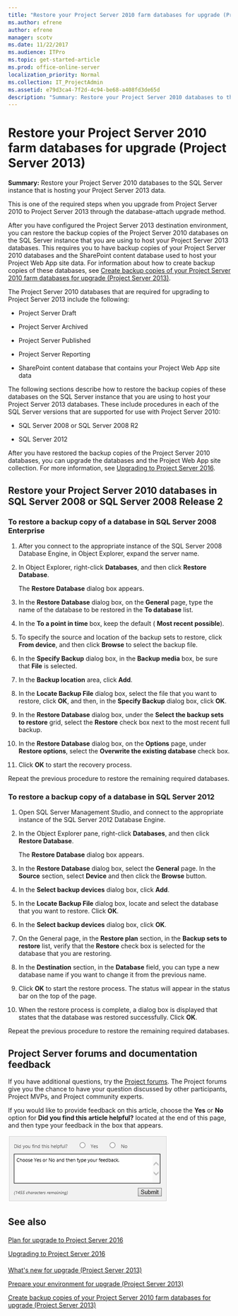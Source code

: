 ```yaml
---
title: "Restore your Project Server 2010 farm databases for upgrade (Project Server 2013)"
ms.author: efrene
author: efrene
manager: scotv
ms.date: 11/22/2017
ms.audience: ITPro
ms.topic: get-started-article
ms.prod: office-online-server
localization_priority: Normal
ms.collection: IT_ProjectAdmin
ms.assetid: e79d3ca4-7f2d-4c94-be68-a408fd3de65d
description: "Summary: Restore your Project Server 2010 databases to the SQL Server instance that is hosting your Project Server 2013 data."
---
```


# Restore your Project Server 2010 farm databases for upgrade (Project Server 2013)
 
 **Summary:** Restore your Project Server 2010 databases to the SQL Server instance that is hosting your Project Server 2013 data.
  
This is one of the required steps when you upgrade from Project Server 2010 to Project Server 2013 through the database-attach upgrade method.
  
After you have configured the Project Server 2013 destination environment, you can restore the backup copies of the Project Server 2010 databases on the SQL Server instance that you are using to host your Project Server 2013 databases. This requires you to have backup copies of your Project Server 2010 databases and the SharePoint content database used to host your Project Web App site data. For information about how to create backup copies of these databases, see [Create backup copies of your Project Server 2010 farm databases for upgrade (Project Server 2013)](http://technet.microsoft.com/library/028f9509-0cfb-4f7e-b102-e19f36d8f014.aspx). 
  
The Project Server 2010 databases that are required for upgrading to Project Server 2013 include the following:
  
- Project Server Draft
    
- Project Server Archived
    
- Project Server Published
    
- Project Server Reporting
    
- SharePoint content database that contains your Project Web App site data
    
The following sections describe how to restore the backup copies of these databases on the SQL Server instance that you are using to host your Project Server 2013 databases. These include procedures in each of the SQL Server versions that are supported for use with Project Server 2010:
  
- SQL Server 2008 or SQL Server 2008 R2
    
- SQL Server 2012
    
After you have restored the backup copies of the Project Server 2010 databases, you can upgrade the databases and the Project Web App site collection. For more information, see [Upgrading to Project Server 2016](upgrading-to-project-server-2016.md).
  
## Restore your Project Server 2010 databases in SQL Server 2008 or SQL Server 2008 Release 2

### To restore a backup copy of a database in SQL Server 2008 Enterprise

1. After you connect to the appropriate instance of the SQL Server 2008 Database Engine, in Object Explorer, expand the server name.
    
2. In Object Explorer, right-click **Databases**, and then click **Restore Database**. 
    
    The **Restore Database** dialog box appears.
    
3. In the **Restore Database** dialog box, on the **General** page, type the name of the database to be restored in the **To database** list.
    
4. In the **To a point in time** box, keep the default ( **Most recent possible**).
    
5. To specify the source and location of the backup sets to restore, click **From device**, and then click **Browse** to select the backup file.
    
6. In the **Specify Backup** dialog box, in the **Backup media** box, be sure that **File** is selected.
    
7. In the **Backup location** area, click **Add**.
    
8. In the **Locate Backup File** dialog box, select the file that you want to restore, click **OK**, and then, in the **Specify Backup** dialog box, click **OK**.
    
9. In the **Restore Database** dialog box, under the **Select the backup sets to restore** grid, select the **Restore** check box next to the most recent full backup.
    
10. In the **Restore Database** dialog box, on the **Options** page, under **Restore options**, select the **Overwrite the existing database** check box.
    
11. Click **OK** to start the recovery process.
    
Repeat the previous procedure to restore the remaining required databases.
### To restore a backup copy of a database in SQL Server 2012

1. Open SQL Server Management Studio, and connect to the appropriate instance of the SQL Server 2012 Database Engine.
    
2. In the Object Explorer pane, right-click **Databases**, and then click **Restore Database**. 
    
    The **Restore Database** dialog box appears.
    
3. In the **Restore Database** dialog box, select the **General** page. In the **Source** section, select **Device** and then click the **Browse** button.
    
4. In the **Select backup devices** dialog box, click **Add**.
    
5. In the **Locate Backup File** dialog box, locate and select the database that you want to restore. Click **OK**.
    
6. In the **Select backup devices** dialog box, click **OK**.
    
7. On the General page, in the **Restore plan** section, in the **Backup sets to restore** list, verify that the **Restore** check box is selected for the database that you are restoring.
    
8. In the **Destination** section, in the **Database** field, you can type a new database name if you want to change it from the previous name.
    
9. Click **OK** to start the restore process. The status will appear in the status bar on the top of the page.
    
10. When the restore process is complete, a dialog box is displayed that states that the database was restored successfully. Click **OK**.
    
Repeat the previous procedure to restore the remaining required databases.
## Project Server forums and documentation feedback

If you have additional questions, try the [Project forums](https://social.technet.microsoft.com/Forums/en-US/category/project). The Project forums give you the chance to have your question discussed by other participants, Project MVPs, and Project community experts.
  
If you would like to provide feedback on this article, choose the **Yes** or **No** option for **Did you find this article helpful?** located at the end of this page, and then type your feedback in the box that appears.
  
![This feedback tool appears at the end of each Project Server library article on TechNet.](images/technetFeedbackBox.png)
  
## See also

#### 

[Plan for upgrade to Project Server 2016](plan-for-upgrade-to-project-server-2016.md)
  
[Upgrading to Project Server 2016](upgrading-to-project-server-2016.md)
#### 

[What's new for upgrade (Project Server 2013)](http://technet.microsoft.com/library/d42b8778-87ee-4e09-8b9e-cb2d1d800db9.aspx)
  
[Prepare your environment for upgrade (Project Server 2013)](http://technet.microsoft.com/library/587325fd-c15f-4347-a247-92abbf23fb76.aspx)
  
[Create backup copies of your Project Server 2010 farm databases for upgrade (Project Server 2013)](http://technet.microsoft.com/library/028f9509-0cfb-4f7e-b102-e19f36d8f014.aspx)

